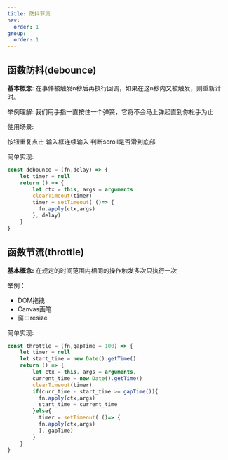 ```yaml
---
title: 防抖节流
nav:
  order: 1
group:
  order: 1
---
```

## 函数防抖(debounce)

**基本概念:** 在事件被触发n秒后再执行回调，如果在这n秒内又被触发，则重新计时。

举例理解: 我们用手指一直按住一个弹簧，它将不会马上弹起直到你松手为止

使用场景:

按钮重复点击
输入框连续输入
判断scroll是否滑到底部

简单实现:
```js
const debounce = (fn,delay) => {
    let timer = null
    return () => {
        let ctx = this, args = arguments
        clearTimeout(timer)
        timer = setTimeout( ()=> {
          fn.apply(ctx,args)
        }, delay)
    }
}
```
## 函数节流(throttle)

**基本概念:** 在规定的时间范围内相同的操作触发多次只执行一次

举例：
+ DOM拖拽
+ Canvas画笔
+ 窗口resize

简单实现:
```js
const throttle = (fn,gapTime = 100) => {
    let timer = null
    let start_time = new Date().getTime()
    return () => {
        let ctx = this, args = arguments,
        current_time = new Date().getTime()
        clearTimeout(timer)
        if(curr_time - start_time >= gapTime()){
          fn.apply(ctx,args)
          start_time = current_time
        }else{
          timer = setTimeout( ()=> {
          fn.apply(ctx,args)
          }, gapTime)
        }
    }
}
```
